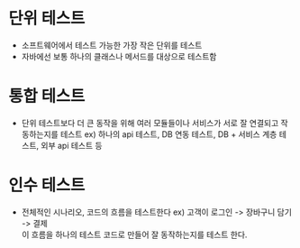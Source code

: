 
# 단위 테스트
* 소프트웨어에서 테스트 가능한 가장 작은 단위를 테스트
* 자바에선 보통 하나의 클래스나 메서드를 대상으로 테스트함

# 통합 테스트
* 단위 테스트보다 더 큰 동작을 위해 여러 모듈들이나 서비스가 서로 잘 연결되고 작동하는지를 테스트
ex) 하나의 api 테스트, DB 연동 테스트, DB + 서비스 계층 테스트, 외부 api 테스트 등

# 인수 테스트 
* 전체적인 시나리오, 코드의 흐름을 테스트한다
 ex) 고객이 로그인 -> 장바구니 담기 -> 결제  
 이 흐름을 하나의 테스트 코드로 만들어 잘 동작하는지를 테스트 한다.